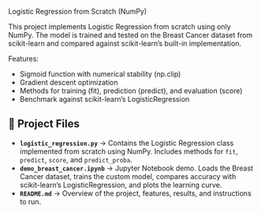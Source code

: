 Logistic Regression from Scratch (NumPy)

This project implements Logistic Regression from scratch using only NumPy. The model is trained and tested on the Breast Cancer dataset from scikit-learn and compared against scikit-learn’s built-in implementation.

Features: 
- Sigmoid function with numerical stability (np.clip)
- Gradient descent optimization
- Methods for training (fit), prediction (predict), and evaluation (score)
- Benchmark against scikit-learn’s LogisticRegression

## 📂 Project Files

- **`logistic_regression.py`** → Contains the Logistic Regression class implemented from scratch using NumPy. Includes methods for `fit`, `predict`, `score`, and `predict_proba`.  
- **`demo_breast_cancer.ipynb`** → Jupyter Notebook demo. Loads the Breast Cancer dataset, trains the custom model, compares accuracy with scikit-learn’s LogisticRegression, and plots the learning curve.  
- **`README.md`** → Overview of the project, features, results, and instructions to run.  
